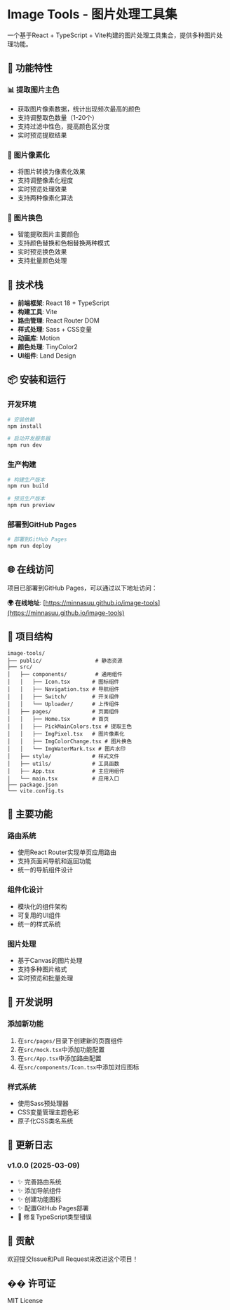 # Image Tools - 图片处理工具集

一个基于React + TypeScript + Vite构建的图片处理工具集合，提供多种图片处理功能。

## 🌟 功能特性

### 📊 提取图片主色
- 获取图片像素数据，统计出现频次最高的颜色
- 支持调整取色数量（1-20个）
- 支持过滤中性色，提高颜色区分度
- 实时预览提取结果

### 🎨 图片像素化
- 将图片转换为像素化效果
- 支持调整像素化程度
- 实时预览处理效果
- 支持两种像素化算法

### 🔄 图片换色
- 智能提取图片主要颜色
- 支持颜色替换和色相替换两种模式
- 实时预览换色效果
- 支持批量颜色处理

## 🚀 技术栈

- **前端框架**: React 18 + TypeScript
- **构建工具**: Vite
- **路由管理**: React Router DOM
- **样式处理**: Sass + CSS变量
- **动画库**: Motion
- **颜色处理**: TinyColor2
- **UI组件**: Land Design

## 📦 安装和运行

### 开发环境
```bash
# 安装依赖
npm install

# 启动开发服务器
npm run dev
```

### 生产构建
```bash
# 构建生产版本
npm run build

# 预览生产版本
npm run preview
```

### 部署到GitHub Pages
```bash
# 部署到GitHub Pages
npm run deploy
```

## 🌐 在线访问

项目已部署到GitHub Pages，可以通过以下地址访问：

**🌍 在线地址**: [https://minnasuu.github.io/image-tools](https://minnasuu.github.io/image-tools)

## 📁 项目结构

```
image-tools/
├── public/                 # 静态资源
├── src/
│   ├── components/         # 通用组件
│   │   ├── Icon.tsx       # 图标组件
│   │   ├── Navigation.tsx # 导航组件
│   │   ├── Switch/        # 开关组件
│   │   └── Uploader/      # 上传组件
│   ├── pages/             # 页面组件
│   │   ├── Home.tsx       # 首页
│   │   ├── PickMainColors.tsx # 提取主色
│   │   ├── ImgPixel.tsx   # 图片像素化
│   │   ├── ImgColorChange.tsx # 图片换色
│   │   └── ImgWaterMark.tsx # 图片水印
│   ├── style/             # 样式文件
│   ├── utils/             # 工具函数
│   ├── App.tsx            # 主应用组件
│   └── main.tsx           # 应用入口
├── package.json
└── vite.config.ts
```

## 🎯 主要功能

### 路由系统
- 使用React Router实现单页应用路由
- 支持页面间导航和返回功能
- 统一的导航组件设计

### 组件化设计
- 模块化的组件架构
- 可复用的UI组件
- 统一的样式系统

### 图片处理
- 基于Canvas的图片处理
- 支持多种图片格式
- 实时预览和批量处理

## 🔧 开发说明

### 添加新功能
1. 在`src/pages/`目录下创建新的页面组件
2. 在`src/mock.tsx`中添加功能配置
3. 在`src/App.tsx`中添加路由配置
4. 在`src/components/Icon.tsx`中添加对应图标

### 样式系统
- 使用Sass预处理器
- CSS变量管理主题色彩
- 原子化CSS类名系统

## 📝 更新日志

### v1.0.0 (2025-03-09)
- ✨ 完善路由系统
- ✨ 添加导航组件
- ✨ 创建功能图标
- ✨ 配置GitHub Pages部署
- 🐛 修复TypeScript类型错误

## 🤝 贡献

欢迎提交Issue和Pull Request来改进这个项目！

## �� 许可证

MIT License
